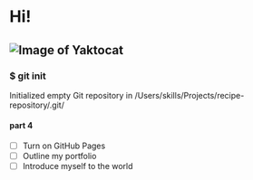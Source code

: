 # Hi!
## ![Image of Yaktocat](https://octodex.github.com/images/yaktocat.png)

### $ git init
Initialized empty Git repository in /Users/skills/Projects/recipe-repository/.git/

#### part 4
- [ ] Turn on GitHub Pages
- [ ] Outline my portfolio
- [ ] Introduce myself to the world
